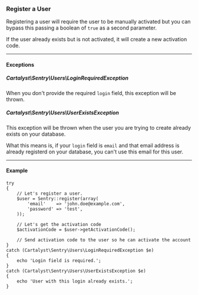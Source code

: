 ### Register a User

Registering a user will require the user to be manually activated but you can
bypass this passing a boolean of `true` as a second parameter.

If the user already exists but is not activated, it will create a new activation code.

----------

#### Exceptions

##### Cartalyst\Sentry\Users\LoginRequiredException

When you don't provide the required `login` field, this exception will be thrown.

##### Cartalyst\Sentry\Users\UserExistsException

This exception will be thrown when the user you are trying to create already
exists on your database.

What this means is, if your `login` field is `email` and that email address is
already registerd on your database, you can't use this email for this user.

----------

#### Example

	try
	{
		// Let's register a user.
		$user = Sentry::register(array(
			'email'    => 'john.doe@example.com',
			'password' => 'test',
		));

		// Let's get the activation code
		$activationCode = $user->getActivationCode();

		// Send activation code to the user so he can activate the account
	}
	catch (Cartalyst\Sentry\Users\LoginRequiredException $e)
	{
		echo 'Login field is required.';
	}
	catch (Cartalyst\Sentry\Users\UserExistsException $e)
	{
		echo 'User with this login already exists.';
	}

